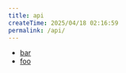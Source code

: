 ```yaml
---
title: api
createTime: 2025/04/18 02:16:59
permalink: /api/
---
```

- [bar](./xmapi/japi/设置变量.md)
- [foo](./xmapi/game/测试.md)
